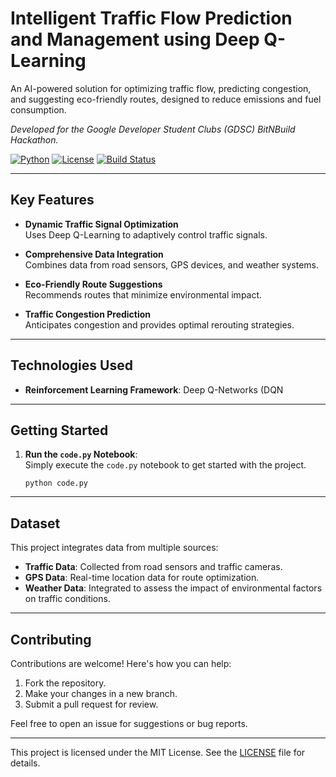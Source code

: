 # Intelligent Traffic Flow Prediction and Management using Deep Q-Learning

An AI-powered solution for optimizing traffic flow, predicting congestion, and suggesting eco-friendly routes, designed to reduce emissions and fuel consumption.

*Developed for the Google Developer Student Clubs (GDSC) BitNBuild Hackathon.*

[![Python](https://img.shields.io/badge/Python-3.x-blue)](https://www.python.org/)
[![License](https://img.shields.io/badge/License-MIT-green)](LICENSE)
[![Build Status](https://img.shields.io/badge/Build-Passing-brightgreen)]()

---

## Key Features

- **Dynamic Traffic Signal Optimization**  
  Uses Deep Q-Learning to adaptively control traffic signals.

- **Comprehensive Data Integration**  
  Combines data from road sensors, GPS devices, and weather systems.

- **Eco-Friendly Route Suggestions**  
  Recommends routes that minimize environmental impact.

- **Traffic Congestion Prediction**  
  Anticipates congestion and provides optimal rerouting strategies.

---

## Technologies Used

- **Reinforcement Learning Framework**: Deep Q-Networks (DQN
---

## Getting Started

1. **Run the `code.py` Notebook**:  
   Simply execute the `code.py` notebook to get started with the project.  

   
   ```python code.py```
---

## Dataset

This project integrates data from multiple sources:

- **Traffic Data**: Collected from road sensors and traffic cameras.  
- **GPS Data**: Real-time location data for route optimization.  
- **Weather Data**: Integrated to assess the impact of environmental factors on traffic conditions.

---

## Contributing

Contributions are welcome! Here's how you can help:

1. Fork the repository.  
2. Make your changes in a new branch.  
3. Submit a pull request for review.

Feel free to open an issue for suggestions or bug reports.

---
This project is licensed under the MIT License. See the [LICENSE](LICENSE) file for details.

